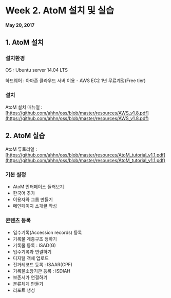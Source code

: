 # Week 2. AtoM 설치 및 실습
**May 20, 2017**
## 1. AtoM 설치
### 설치환경
OS : Ubuntu server 14.04 LTS

하드웨어 : 아마존 클라우드 서버 이용 - AWS EC2 1년 무료계정(Free tier)


### 설치
AtoM 설치 매뉴얼 : [https://github.com/ahhn/oss/blob/master/resources/AWS_v1.8.pdf](https://github.com/ahhn/oss/blob/master/resources/AWS_v1.8.pdf)



## 2. AtoM 실습
AtoM 튜토리얼 : [https://github.com/ahhn/oss/blob/master/resources/AtoM_tutorial_v1.1.pdf](https://github.com/ahhn/oss/blob/master/resources/AtoM_tutorial_v1.1.pdf)

### 기본 설정
- AtoM 인터페이스 둘러보기
- 한국어 추가
- 이용자와 그룹 만들기
- 메인페이지 소개글 작성

### 콘텐츠 등록
- 입수기록(Accession records) 등록
- 기록물 계층구조 정하기
- 기록물 등록 : ISAD(G)
- 입수기록과 연결하기
- 디지털 객체 업로드
- 전거레코드 등록 : ISAAR(CPF)
- 기록물소장기관 등록 : ISDIAH
- 보존서가 연결하기
- 분류체계 만들기
- 리포트 생성
